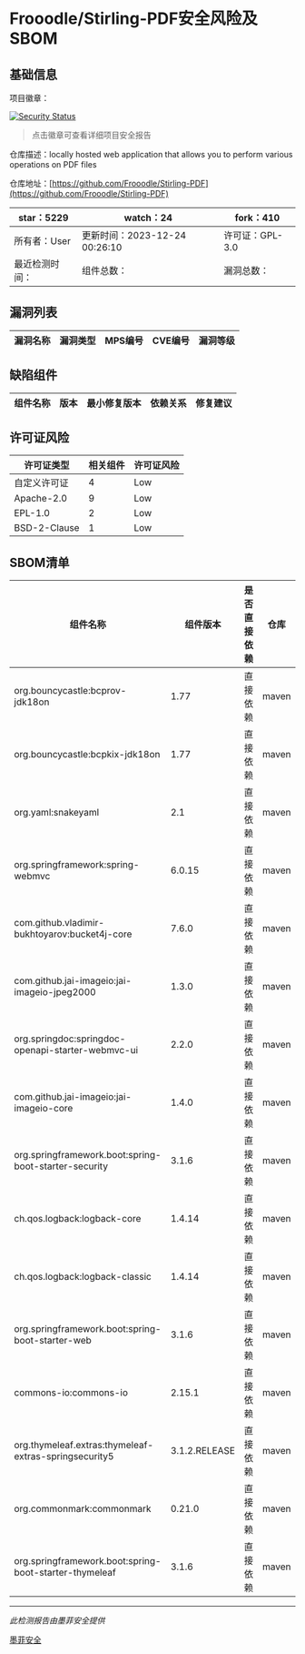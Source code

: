 # Frooodle/Stirling-PDF安全风险及SBOM

## 基础信息

项目徽章：

[![Security Status](https://www.murphysec.com/platform3/v31/badge/1738624113435693056.svg)](https://www.murphysec.com/console/report/1691511002612256768/1738624113435693056)

> 点击徽章可查看详细项目安全报告

仓库描述：locally hosted web application that allows you to perform various operations on PDF files

仓库地址：[https://github.com/Frooodle/Stirling-PDF](https://github.com/Frooodle/Stirling-PDF)

| star：5229 | watch：24 | fork：410 |
| ----------- | -------------- | ------------ |
| 所有者：User | 更新时间：2023-12-24 00:26:10 | 许可证：GPL-3.0 |
| 最近检测时间： | 组件总数： | 漏洞总数： |




## 漏洞列表

| 漏洞名称 | 漏洞类型 | MPS编号 | CVE编号 | 漏洞等级 |
| ------- | ------ | ------- | ------ | ----- |





## 缺陷组件

| 组件名称 | 版本 | 最小修复版本 | 依赖关系 | 修复建议 |
| -------- | ---- | ------------ | -------- | -------- |





## 许可证风险

| 许可证类型 | 相关组件 | 许可证风险 |
| ---------- | -------- | ---------- |
|自定义许可证|4|Low|
|Apache-2.0|9|Low|
|EPL-1.0|2|Low|
|BSD-2-Clause|1|Low|




## SBOM清单

| 组件名称 | 组件版本 | 是否直接依赖 | 仓库 |
| -------- | -------- | ------------ | ---- |
|org.bouncycastle:bcprov-jdk18on|1.77|直接依赖|maven|
|org.bouncycastle:bcpkix-jdk18on|1.77|直接依赖|maven|
|org.yaml:snakeyaml|2.1|直接依赖|maven|
|org.springframework:spring-webmvc|6.0.15|直接依赖|maven|
|com.github.vladimir-bukhtoyarov:bucket4j-core|7.6.0|直接依赖|maven|
|com.github.jai-imageio:jai-imageio-jpeg2000|1.3.0|直接依赖|maven|
|org.springdoc:springdoc-openapi-starter-webmvc-ui|2.2.0|直接依赖|maven|
|com.github.jai-imageio:jai-imageio-core|1.4.0|直接依赖|maven|
|org.springframework.boot:spring-boot-starter-security|3.1.6|直接依赖|maven|
|ch.qos.logback:logback-core|1.4.14|直接依赖|maven|
|ch.qos.logback:logback-classic|1.4.14|直接依赖|maven|
|org.springframework.boot:spring-boot-starter-web|3.1.6|直接依赖|maven|
|commons-io:commons-io|2.15.1|直接依赖|maven|
|org.thymeleaf.extras:thymeleaf-extras-springsecurity5|3.1.2.RELEASE|直接依赖|maven|
|org.commonmark:commonmark|0.21.0|直接依赖|maven|
|org.springframework.boot:spring-boot-starter-thymeleaf|3.1.6|直接依赖|maven|


------

*此检测报告由墨菲安全提供*

[墨菲安全](www.murphysec.com)